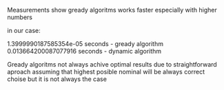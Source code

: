 Measurements show gready algoritms works faster especially with higher numbers 

in our case:

1.3999990187585354e-05 seconds - gready algorithm
0.013664200087077916 seconds - dynamic algorithm

Gready algoritms not always achive optimal results due to straightforward aproach assuming that highest posible nominal will be always correct choise but it is not always the case